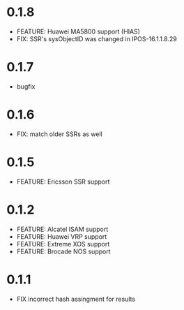 # 0.1.8
  - FEATURE: Huawei MA5800 support (HIAS)
  - FIX: SSR's sysObjectID was changed in IPOS-16.1.1.8.29
  
# 0.1.7
  - bugfix
  
# 0.1.6
  - FIX: match older SSRs as well

# 0.1.5
  - FEATURE: Ericsson SSR support

# 0.1.2
  - FEATURE: Alcatel ISAM support
  - FEATURE: Huawei VRP support
  - FEATURE: Extreme XOS support
  - FEATURE: Brocade NOS support

# 0.1.1
  - FIX incorrect hash assingment for results
